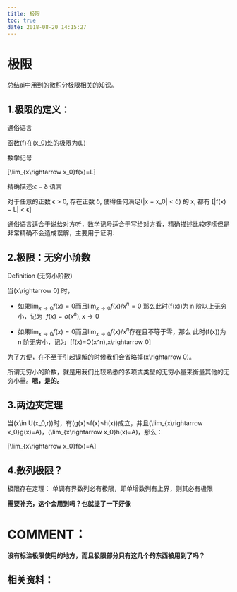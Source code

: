 ```yaml
---
title: 极限
toc: true
date: 2018-08-20 14:15:27
---
```

# 极限

总结ai中用到的微积分极限相关的知识。




## 1.极限的定义：


通俗语言

函数\(f\)在\(x_0\)处的极限为\(L\)

数学记号

\[\lim_{x\rightarrow x_0}f(x)=L\]

精确描述:ϵ − δ 语言

对于任意的正数 ϵ > 0, 存在正数 δ, 使得任何满足\(|x − x_0| < δ\) 的 x, 都有
\[|f(x) − L| < ϵ\]

通俗语言适合于说给对方听，数学记号适合于写给对方看，精确描述比较啰嗦但是非常精确不会造成误解，主要用于证明.


## 2.极限：无穷小阶数


Definition (无穷小阶数)

当\(x\rightarrow 0\) 时，




  * 如果$\lim_{x\rightarrow 0}f(x)=0$而且$\lim_{x\rightarrow 0}f(x)/x^n=0$ 那么此时\(f(x)\)为
    n 阶以上无穷小，记为  $f(x)=o(x^n),x\rightarrow 0$

  * 如果$\lim_{x\rightarrow 0}f(x)=0$而且$\lim_{x\rightarrow 0}f(x)/x^n$存在且不等于零，那么
此时\(f(x)\)为 n 阶无穷小，记为  \[f(x)=O(x^n),x\rightarrow 0\]


为了方便，在不至于引起误解的时候我们会省略掉\(x\rightarrow 0\)。

所谓无穷小的阶数，就是用我们比较熟悉的多项式类型的无穷小量来衡量其他的无穷小量。**嗯，是的。**




## 3.两边夹定理


当\(x\in U(x_0,r)\)时，有\(g(x)≤f(x)≤h(x)\)成立，并且\(\lim_{x\rightarrow x_0}g(x)=A\)，\(\lim_{x\rightarrow x_0}h(x)=A\)，那么：

\[\lim_{x\rightarrow x_0}f(x)=A\]


## 4.数列极限？


极限存在定理： 单调有界数列必有极限，即单增数列有上界，则其必有极限

**需要补充，这个会用到吗？也就提了一下好像**






# COMMENT：


**没有标注极限使用的地方，而且极限部分只有这几个的东西被用到了吗？**


## 相关资料：
